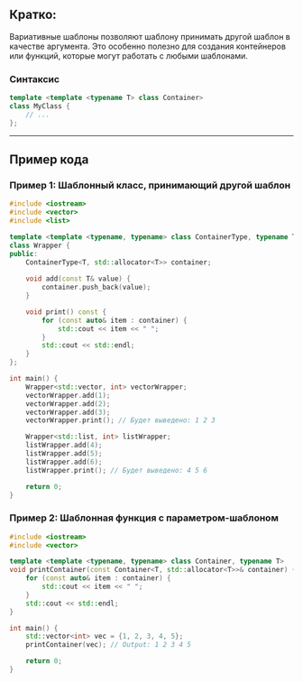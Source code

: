 ## Кратко:

Вариативные шаблоны позволяют шаблону принимать другой шаблон в качестве аргумента. Это особенно полезно для создания контейнеров или функций, которые могут работать с любыми шаблонами.

### Синтаксис

```cpp
template <template <typename T> class Container>
class MyClass {
    // ...
};
```

---

## Пример кода

### Пример 1: Шаблонный класс, принимающий другой шаблон

```cpp
#include <iostream>
#include <vector>
#include <list>

template <template <typename, typename> class ContainerType, typename T>
class Wrapper {
public:
    ContainerType<T, std::allocator<T>> container;
    
    void add(const T& value) {
        container.push_back(value);
    }

    void print() const {
        for (const auto& item : container) {
            std::cout << item << " ";
        }
        std::cout << std::endl;
    }
};

int main() {
    Wrapper<std::vector, int> vectorWrapper;
    vectorWrapper.add(1);
    vectorWrapper.add(2);
    vectorWrapper.add(3);
    vectorWrapper.print(); // Будет выведено: 1 2 3 

    Wrapper<std::list, int> listWrapper;
    listWrapper.add(4);
    listWrapper.add(5);
    listWrapper.add(6);
    listWrapper.print(); // Будет выведено: 4 5 6 

    return 0;
}
```

### Пример 2: Шаблонная функция с параметром-шаблоном

```cpp
#include <iostream>
#include <vector>

template <template <typename, typename> class Container, typename T>
void printContainer(const Container<T, std::allocator<T>>& container) {
    for (const auto& item : container) {
        std::cout << item << " ";
    }
    std::cout << std::endl;
}

int main() {
    std::vector<int> vec = {1, 2, 3, 4, 5};
    printContainer(vec); // Output: 1 2 3 4 5 

    return 0;
}
```
